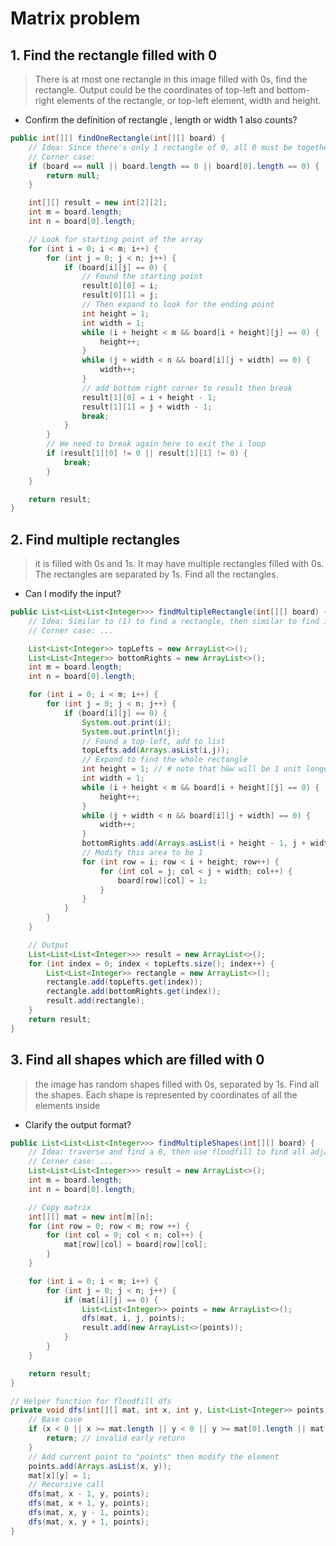 # Matrix problem

## 1. Find the rectangle filled with 0

> There is at most one rectangle in this image filled with 0s, find the rectangle. Output could be the coordinates of top-left and bottom-right elements of the rectangle, or top-left element, width and height.

- Confirm the definition of rectangle , length or width 1 also counts?

```java
public int[][] findOneRectangle(int[][] board) {
    // Idea: Since there's only 1 rectangle of 0, all 0 must be together
    // Corner case:
    if (board == null || board.length == 0 || board[0].length == 0) {
        return null;
    }

    int[][] result = new int[2][2];
    int m = board.length;
    int n = board[0].length;

    // Look for starting point of the array
    for (int i = 0; i < m; i++) {
        for (int j = 0; j < n; j++) {
            if (board[i][j] == 0) {
                // Found the starting point
                result[0][0] = i;
                result[0][1] = j;
                // Then expand to look for the ending point
                int height = 1;
                int width = 1;
                while (i + height < m && board[i + height][j] == 0) {
                    height++;
                }
                while (j + width < n && board[i][j + width] == 0) {
                    width++;
                }
                // add bottom right corner to result then break
                result[1][0] = i + height - 1;
                result[1][1] = j + width - 1;
                break;
            }
        }
        // We need to break again here to exit the i loop
        if (result[1][0] != 0 || result[1][1] != 0) {
            break;
        }
    }

    return result;
}
```



## 2. Find multiple rectangles

> it is filled with 0s and 1s. It may have multiple rectangles filled with 0s. The rectangles are separated by 1s. Find all the rectangles.

- Can I modify the input?

```java
public List<List<List<Integer>>> findMultipleRectangle(int[][] board) {
    // Idea: Similar to (1) to find a rectangle, then similar to find islands, modify this rectangle to be 1
    // Corner case: ...

    List<List<Integer>> topLefts = new ArrayList<>();
    List<List<Integer>> bottomRights = new ArrayList<>();
    int m = board.length;
    int n = board[0].length;

    for (int i = 0; i < m; i++) {
        for (int j = 0; j < n; j++) {
            if (board[i][j] == 0) {
                System.out.print(i);
                System.out.println(j);
                // Found a top-left, add to list
                topLefts.add(Arrays.asList(i,j));
                // Expand to find the whole rectangle
                int height = 1; // # note that h&w will be 1 unit longer than rectangle h&2
                int width = 1;
                while (i + height < m && board[i + height][j] == 0) {
                    height++;
                }
                while (j + width < n && board[i][j + width] == 0) {
                    width++;
                }
                bottomRights.add(Arrays.asList(i + height - 1, j + width - 1));
                // Modify this area to be 1
                for (int row = i; row < i + height; row++) {
                    for (int col = j; col < j + width; col++) {
                        board[row][col] = 1;
                    }
                }
            }
        }
    }

    // Output
    List<List<List<Integer>>> result = new ArrayList<>();
    for (int index = 0; index < topLefts.size(); index++) {
        List<List<Integer>> rectangle = new ArrayList<>();
        rectangle.add(topLefts.get(index));
        rectangle.add(bottomRights.get(index));
        result.add(rectangle);
    }
    return result;
}
```



## 3. Find all shapes which are filled with 0

> the image has random shapes filled with 0s, separated by 1s. Find all the shapes. Each shape is represented by coordinates of all the elements inside

- Clarify the output format?

```java
public List<List<List<Integer>>> findMultipleShapes(int[][] board) {
    // Idea: traverse and find a 0, then use floodfill to find all adjacent 0s
    // Corner case: ...
    List<List<List<Integer>>> result = new ArrayList<>();
    int m = board.length;
    int n = board[0].length;

    // Copy matrix
    int[][] mat = new int[m][n];
    for (int row = 0; row < m; row ++) {
        for (int col = 0; col < n; col++) {
            mat[row][col] = board[row][col];
        }
    }

    for (int i = 0; i < m; i++) {
        for (int j = 0; j < n; j++) {
            if (mat[i][j] == 0) {
                List<List<Integer>> points = new ArrayList<>();
                dfs(mat, i, j, points);
                result.add(new ArrayList<>(points));
            }
        }
    }

    return result;
}

// Helper function for floodfill dfs
private void dfs(int[][] mat, int x, int y, List<List<Integer>> points) {
    // Base case
    if (x < 0 || x >= mat.length || y < 0 || y >= mat[0].length || mat[x][y] == 1) {
        return; // invalid early return
    }
    // Add current point to "points" then modify the element
    points.add(Arrays.asList(x, y));
    mat[x][y] = 1;
    // Recursive call
    dfs(mat, x - 1, y, points);
    dfs(mat, x + 1, y, points);
    dfs(mat, x, y - 1, points);
    dfs(mat, x, y + 1, points);
}
```